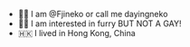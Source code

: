  - 👋🏻 I am @Fjineko or call me dayingneko
 - 🦊🐺 I am interested in furry BUT NOT A GAY!
 - 🇭🇰 I lived in Hong Kong, China

